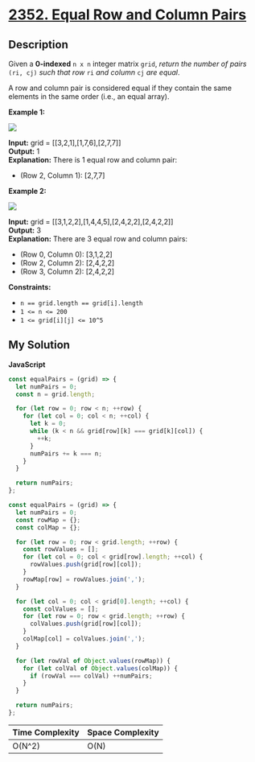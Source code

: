 # [2352. Equal Row and Column Pairs](https://leetcode.com/problems/equal-row-and-column-pairs)

## Description

Given a **0-indexed** `n x n` integer matrix `grid`, _return the number of pairs_ `(ri, cj)` _such that row_ `ri` _and column_ `cj` _are equal_.

A row and column pair is considered equal if they contain the same elements in the same order (i.e., an equal array).

**Example 1:**

![](https://assets.leetcode.com/uploads/2022/06/01/ex1.jpg)

**Input:** grid = \[\[3,2,1\],\[1,7,6\],\[2,7,7\]\]  
**Output:** 1  
**Explanation:** There is 1 equal row and column pair:

- (Row 2, Column 1): \[2,7,7\]

**Example 2:**

![](https://assets.leetcode.com/uploads/2022/06/01/ex2.jpg)

**Input:** grid = \[\[3,1,2,2\],\[1,4,4,5\],\[2,4,2,2\],\[2,4,2,2\]\]  
**Output:** 3  
**Explanation:** There are 3 equal row and column pairs:

- (Row 0, Column 0): \[3,1,2,2\]
- (Row 2, Column 2): \[2,4,2,2\]
- (Row 3, Column 2): \[2,4,2,2\]

**Constraints:**

- `n == grid.length == grid[i].length`
- `1 <= n <= 200`
- `1 <= grid[i][j] <= 10^5`

## My Solution

**JavaScript**

```js
const equalPairs = (grid) => {
  let numPairs = 0;
  const n = grid.length;

  for (let row = 0; row < n; ++row) {
    for (let col = 0; col < n; ++col) {
      let k = 0;
      while (k < n && grid[row][k] === grid[k][col]) {
        ++k;
      }
      numPairs += k === n;
    }
  }

  return numPairs;
};
```

```js
const equalPairs = (grid) => {
  let numPairs = 0;
  const rowMap = {};
  const colMap = {};

  for (let row = 0; row < grid.length; ++row) {
    const rowValues = [];
    for (let col = 0; col < grid[row].length; ++col) {
      rowValues.push(grid[row][col]);
    }
    rowMap[row] = rowValues.join(',');
  }

  for (let col = 0; col < grid[0].length; ++col) {
    const colValues = [];
    for (let row = 0; row < grid.length; ++row) {
      colValues.push(grid[row][col]);
    }
    colMap[col] = colValues.join(',');
  }

  for (let rowVal of Object.values(rowMap)) {
    for (let colVal of Object.values(colMap)) {
      if (rowVal === colVal) ++numPairs;
    }
  }

  return numPairs;
};
```

| Time Complexity | Space Complexity |
| --------------- | ---------------- |
| O(N^2)          | O(N)             |
